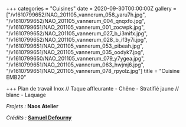 +++
categories = "Cuisines"
date = 2020-09-30T00:00:00Z
gallery = ["/v1610799652/NAO_201105_vannerum_058_yaru7h.jpg", "/v1610799652/NAO_201105_vannerum_004_qnqxfo.jpg", "/v1610799651/NAO_201105_vannerum_001_zocwpk.jpg", "/v1610799652/NAO_201105_vannerum_027_b_i3mifx.jpg", "/v1610799652/NAO_201105_vannerum_028_b_if3y7i.jpg", "/v1610799651/NAO_201105_vannerum_053_pibeah.jpg", "/v1610799651/NAO_201105_vannerum_035_oodyk7.jpg", "/v1610799650/NAO_201105_vannerum_079_y7ygea.jpg", "/v1610799651/NAO_201105_vannerum_063_hwjmj6.jpg", "/v1610799651/NAO_201105_vannerum_078_rpyolz.jpg"]
title = "Cuisine EMB20"

+++
Plan de travail Inox // Taque affleurante - Chêne - Stratifié jaune // blanc - Laquage 

_Projets :_ **Naos Atelier**

_Crédits :_ [**Samuel Defourny**](https://www.smdf.be/)